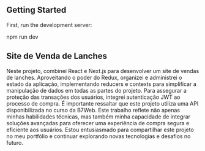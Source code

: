 ## Getting Started

First, run the development server:

npm run dev

## Site de Venda de Lanches

Neste projeto, combinei React e Next.js para desenvolver um site de vendas de lanches. Aproveitando o poder do Redux, organizei e administrei o estado da aplicação, implementando reducers e contexts para simplificar a manipulação de dados em todas as partes do projeto. Para assegurar a proteção das transações dos usuários, integrei autenticação JWT ao processo de compra. É importante ressaltar que este projeto utiliza uma API disponibilizada no curso da B7Web. Este trabalho reflete não apenas minhas habilidades técnicas, mas também minha capacidade de integrar soluções avançadas para oferecer uma experiência de compra segura e eficiente aos usuários. Estou entusiasmado para compartilhar este projeto no meu portfólio e continuar explorando novas tecnologias e desafios no futuro.